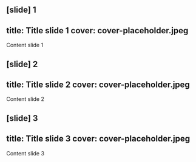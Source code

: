 [slide] 1
---
title: Title slide 1
cover: cover-placeholder.jpeg
---
Content slide 1

[slide] 2
---
title: Title slide 2
cover: cover-placeholder.jpeg
---
Content slide 2

[slide] 3
---
title: Title slide 3
cover: cover-placeholder.jpeg
---
Content slide 3